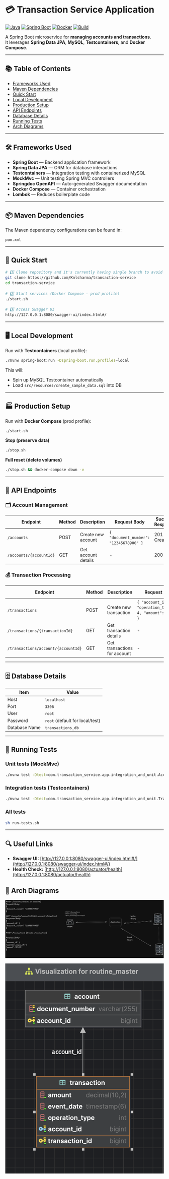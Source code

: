 # 💳 Transaction Service Application

[![Java](https://img.shields.io/badge/Java-17%2B-blue)](https://www.oracle.com/java/)
[![Spring Boot](https://img.shields.io/badge/Spring%20Boot-3.x-brightgreen)](https://spring.io/projects/spring-boot)
[![Docker](https://img.shields.io/badge/Docker-Compose-blue)](https://www.docker.com/)
[![Build](https://img.shields.io/badge/Build-Maven-orange)](https://maven.apache.org/)

A Spring Boot microservice for **managing accounts and transactions**.  
It leverages **Spring Data JPA**, **MySQL**, **Testcontainers**, and **Docker Compose**.

---

## 📚 Table of Contents

- [Frameworks Used](#-frameworks-used)
- [Maven Dependencies](#-maven-dependencies)
- [Quick Start](#-quick-start)
- [Local Development](#-local-development)
- [Production Setup](#-production-setup)
- [API Endpoints](#-api-endpoints)
- [Database Details](#-database-details)
- [Running Tests](#-running-tests)
- [Arch Diagrams](#-arch-diagrams)

---

## 🛠 Frameworks Used

- **Spring Boot** — Backend application framework
- **Spring Data JPA** — ORM for database interactions
- **Testcontainers** — Integration testing with containerized MySQL
- **MockMvc** — Unit testing Spring MVC controllers
- **Springdoc OpenAPI** — Auto-generated Swagger documentation
- **Docker Compose** — Container orchestration
- **Lombok** — Reduces boilerplate code

---

## 📦 Maven Dependencies

The Maven dependency configurations can be found in:

```
pom.xml
```

---

## 🚀 Quick Start

```bash
# 1️⃣ Clone repository and it's currently having single branch to avoid any issues which main for now local test and production
git clone https://github.com/Knlsharma/transaction-service
cd transaction-service

# 2️⃣ Start services (Docker Compose - prod profile)
./start.sh

# 3️⃣ Access Swagger UI
http://127.0.0.1:8080/swagger-ui/index.html#/
```

---

## 🖥 Local Development

Run with **Testcontainers** (local profile):

```bash
./mvnw spring-boot:run -Dspring-boot.run.profiles=local
```

This will:
- Spin up MySQL Testcontainer automatically
- Load `src/resources/create_sample_data.sql` into DB

---

## 🏭 Production Setup

Run with **Docker Compose** (prod profile):

```bash
./start.sh
```

**Stop (preserve data)**
```bash
./stop.sh
```

**Full reset (delete volumes)**
```bash
./stop.sh && docker-compose down -v
```

---

## 📌 API Endpoints

### 🗂 Account Management

| Endpoint                | Method | Description         | Request Body                                    | Success Response |
|-------------------------|--------|--------------------|-------------------------------------------------|------------------|
| `/accounts`             | POST   | Create new account | `{ "document_number": "12345678900" }`          | 201 Created      |
| `/accounts/{accountId}` | GET    | Get account details| -                                               | 200 OK           |

### 💰 Transaction Processing

| Endpoint                               | Method | Description                    | Request Body                                                              | Success Response |
|----------------------------------------|--------|--------------------------------|---------------------------------------------------------------------------|------------------|
| `/transactions`                        | POST   | Create new transaction         | `{ "account_id": 1, "operation_type_id": 4, "amount": 100.00 }`           | 201 Created      |
| `/transactions/{transactionId}`        | GET    | Get transaction details        | -                                                                         | 200 OK           |
| `/transactions/account/{accountId}`    | GET    | Get transactions for account   | -                                                                         | 200 OK           |

---

## 🗄 Database Details

| Item            | Value         |
|-----------------|--------------|
| Host            | `localhost`  |
| Port            | `3306`       |
| User            | `root`       |
| Password        | `root` (default for local/test) |
| Database Name   | `transactions_db` |

---

## 🧪 Running Tests

### Unit tests (MockMvc)
```bash
./mvnw test -Dtest=com.transaction_service.app.integration_and_unit.AccountTests
```

### Integration tests (Testcontainers)
```bash
./mvnw test -Dtest=com.transaction_service.app.integration_and_unit.TransactionTests
```

### All tests
```bash
sh run-tests.sh
```

---

## 🔍 Useful Links

- **Swagger UI:** [http://127.0.0.1:8080/swagger-ui/index.html#/](http://127.0.0.1:8080/swagger-ui/index.html#/)
- **Health Check:** [http://127.0.0.1:8080/actuator/health](http://127.0.0.1:8080/actuator/health)  



## 🧪 Arch Diagrams

![Diagram1.png](/app/img1.png)

![Diagram2.png](/app/img2.png)
